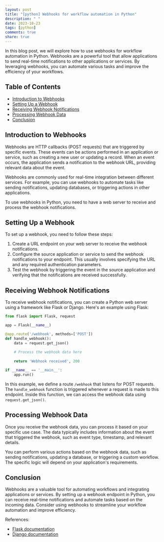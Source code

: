 ```yaml
---
layout: post
title: "[python] Webhooks for workflow automation in Python"
description: " "
date: 2023-10-23
tags: [python]
comments: true
share: true
---
```


In this blog post, we will explore how to use webhooks for workflow automation in Python. Webhooks are a powerful tool that allow applications to send real-time notifications to other applications or services. By leveraging webhooks, you can automate various tasks and improve the efficiency of your workflows.

## Table of Contents
- [Introduction to Webhooks](#introduction-to-webhooks)
- [Setting Up a Webhook](#setting-up-a-webhook)
- [Receiving Webhook Notifications](#receiving-webhook-notifications)
- [Processing Webhook Data](#processing-webhook-data)
- [Conclusion](#conclusion)

## Introduction to Webhooks

Webhooks are HTTP callbacks (POST requests) that are triggered by specific events. These events can be actions performed in an application or service, such as creating a new user or updating a record. When an event occurs, the application sends a notification to the webhook URL, providing relevant data about the event.

Webhooks are commonly used for real-time integration between different services. For example, you can use webhooks to automate tasks like sending notifications, updating databases, or triggering actions in other applications.

To use webhooks in Python, you need to have a web server to receive and process the webhook notifications.

## Setting Up a Webhook

To set up a webhook, you need to follow these steps:

1. Create a URL endpoint on your web server to receive the webhook notifications.
2. Configure the source application or service to send the webhook notifications to your endpoint. This usually involves specifying the URL and any required authentication parameters.
3. Test the webhook by triggering the event in the source application and verifying that the notifications are received successfully.

## Receiving Webhook Notifications

To receive webhook notifications, you can create a Python web server using a framework like Flask or Django. Here's an example using Flask:

```python
from flask import Flask, request

app = Flask(__name__)

@app.route('/webhook', methods=['POST'])
def handle_webhook():
    data = request.get_json()
    
    # Process the webhook data here
    
    return 'Webhook received', 200

if __name__ == '__main__':
    app.run()
```

In this example, we define a route `/webhook` that listens for POST requests. The `handle_webhook` function is triggered whenever a request is made to this endpoint. Inside this function, we can access the webhook data using `request.get_json()`.

## Processing Webhook Data

Once you receive the webhook data, you can process it based on your specific use case. The data typically includes information about the event that triggered the webhook, such as event type, timestamp, and relevant details.

You can perform various actions based on the webhook data, such as sending notifications, updating a database, or triggering a custom workflow. The specific logic will depend on your application's requirements.

## Conclusion

Webhooks are a valuable tool for automating workflows and integrating applications or services. By setting up a webhook endpoint in Python, you can receive real-time notifications and automate tasks based on the incoming data. Consider using webhooks to streamline your workflow automation and improve efficiency.

References:
- [Flask documentation](https://flask.palletsprojects.com/)
- [Django documentation](https://www.djangoproject.com/)